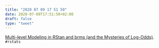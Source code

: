 ```yaml
---
title: "2020 07 09 17 51 50"
date: 2020-07-09T17:51:50+02:00
draft: false
type: "tweet"
---
```

[Multi-level Modeling in RStan and brms (and the Mysteries of Log-Odds)](https://calogica.com/r/rstan/2020/07/05/season-pass-hierarchical-modelng-r-stan-brms.html). `#rstats`
